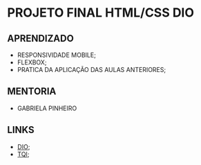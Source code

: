 # PROJETO FINAL HTML/CSS DIO  
## APRENDIZADO  
- RESPONSIVIDADE MOBILE;  
- FLEXBOX;  
- PRATICA DA APLICAÇÃO DAS AULAS ANTERIORES;  
## MENTORIA  
- GABRIELA PINHEIRO  
## LINKS  
- [DIO](WWW.DIO.ME);  
- [TQI](https://www.tqi.com.br/);  

